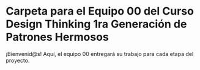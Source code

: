 # Carpeta para el Equipo 00 del Curso Design Thinking 1ra Generación de Patrones Hermosos

¡Bienvenid@s!
Aquí, el equipo 00 entregará su trabajo para cada etapa del proyecto.
